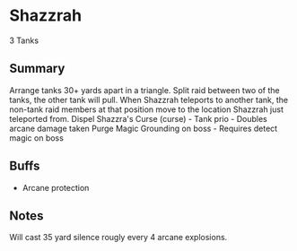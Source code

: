 # Shazzrah

3 Tanks

## Summary
Arrange tanks 30+ yards apart in a triangle.
Split raid between two of the tanks, the other tank will pull.
When Shazzrah teleports to another tank, the non-tank raid members at that position move to the location Shazzrah just teleported from.
Dispel Shazzra's Curse (curse) - Tank prio - Doubles arcane damage taken
Purge Magic Grounding on boss - Requires detect magic on boss

## Buffs
* Arcane protection

## Notes
Will cast 35 yard silence rougly every 4 arcane explosions.